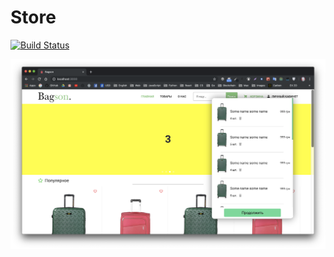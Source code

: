 # Store 
[![Build Status](https://travis-ci.org/joemccann/dillinger.svg?branch=master)](https://travis-ci.org/joemccann/dillinger)

![](media/preview.png)
